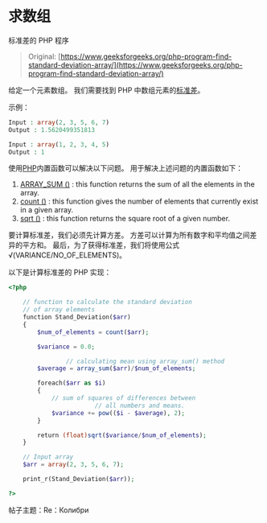 # 求数组

标准差的 PHP 程序

> Original: [https://www.geeksforgeeks.org/php-program-find-standard-deviation-array/](https://www.geeksforgeeks.org/php-program-find-standard-deviation-array/)

给定一个元素数组。 我们需要找到 PHP 中数组元素的[标准差](https://www.geeksforgeeks.org/mathematics-mean-variance-and-standard-deviation/)。

示例：

```php
Input : array(2, 3, 5, 6, 7)
Output : 1.5620499351813

Input : array(1, 2, 3, 4, 5)
Output : 1

```

使用[PHP](https://www.geeksforgeeks.org/php/)内置函数可以解决以下问题。 用于解决上述问题的内置函数如下：

1.  [ARRAY_SUM ()](https://www.geeksforgeeks.org/php-array_sum-function-2/) : this function returns the sum of all the elements in the array.
2.  [count ()](https://www.geeksforgeeks.org/php-count-function/) : this function gives the number of elements that currently exist in a given array.
3.  [sqrt ()](https://www.geeksforgeeks.org/php-sqrt-function/) : this function returns the square root of a given number.

要计算标准差，我们必须先计算方差。 方差可以计算为所有数字和平均值之间差异的平方和。 最后，为了获得标准差，我们将使用公式√(VARIANCE/NO_OF_ELEMENTS)。

以下是计算标准差的 PHP 实现：

```php
<?php

    // function to calculate the standard deviation
    // of array elements
    function Stand_Deviation($arr)
    {
        $num_of_elements = count($arr);

        $variance = 0.0;

                // calculating mean using array_sum() method
        $average = array_sum($arr)/$num_of_elements;

        foreach($arr as $i)
        {
            // sum of squares of differences between 
                        // all numbers and means.
            $variance += pow(($i - $average), 2);
        }

        return (float)sqrt($variance/$num_of_elements);
    }

    // Input array
    $arr = array(2, 3, 5, 6, 7);

    print_r(Stand_Deviation($arr));

?>
```

帖子主题：Re：Колибри